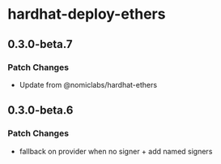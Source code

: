 # hardhat-deploy-ethers

## 0.3.0-beta.7

### Patch Changes

- Update from @nomiclabs/hardhat-ethers

## 0.3.0-beta.6

### Patch Changes

- fallback on provider when no signer + add named signers

